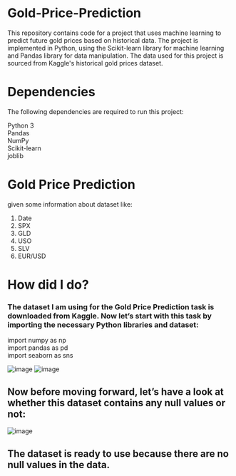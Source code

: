 

# Gold-Price-Prediction
This repository contains code for a project that uses machine learning to predict future gold prices based on historical data. The project is implemented in Python, using the Scikit-learn library for machine learning and Pandas library for data manipulation. The data used for this project is sourced from Kaggle's historical gold prices dataset.

# Dependencies<br>
The following dependencies are required to run this project:<br>

Python 3<br>
Pandas<br>
NumPy<br>
Scikit-learn<br>
joblib<br>

# Gold Price Prediction
 given some information about dataset like:<br>
 
 1. Date<br>
 2. SPX<br>
 3. GLD<br>
 4. USO<br>
 5. SLV<br>
 6. EUR/USD<br>

 # How  did I do?

<h3>The dataset I am using for the Gold Price Prediction task is downloaded from Kaggle. Now let’s start with this task by importing the necessary Python libraries and dataset:<br></h3>
import numpy as np<br>
import pandas as pd<br>
import seaborn as sns<br>

![image](https://github.com/Sanketarali/Gold-Price-Prediction/assets/110754364/2b02c8d6-9dea-4433-a43d-6b735050f2ce)
![image](https://github.com/Sanketarali/Gold-Price-Prediction/assets/110754364/e298d15b-d880-4e41-9fa8-b59721e73a55)

<h2>Now before moving forward, let’s have a look at whether this dataset contains any null values or not:</h2>

![image](https://github.com/Sanketarali/Gold-Price-Prediction/assets/110754364/6ff87214-7789-4283-b113-a0a9921247d7)

<h2>The dataset is ready to use because there are no null values in the data.</h2>








